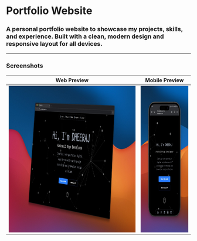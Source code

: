 # Portfolio Website

### A personal portfolio website to showcase my projects, skills, and experience. Built with a clean, modern design and responsive layout for all devices.
---
### Screenshots
| Web Preview | Mobile Preview |
|-------------|----------------|
| <img src="public/websrceen.jpg" height="400px"> | <img src="public/mobilescreen.jpg" height="400px"> |

